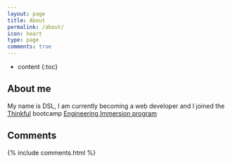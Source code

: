 ```yaml
---
layout: page
title: About
permalink: /about/
icon: heart
type: page
comments: true
---
```


* content
{:toc}

## About me
My name is DSL, I am currently becoming a web developer and I joined the [Thinkful](https://www.thinkful.com/?getstarted=true&utm_campaign=search_national-jg_brand_q1.19&utm_medium=cpc&utm_content=thinkful-exact_c_homepage_getstarted_331285197570&utm_term=thinkful_e_kwd-303219710301&utm_source=google&gclid=EAIaIQobChMIvKm_hYq54AIVReDICh2CsgBQEAAYASAAEgLf0_D_BwE) bootcamp [Engineering Immersion program](https://www.thinkful.com/bootcamp/web-development/full-time/)



<!--#### Leave me a message

<form action="https://getsimpleform.com/messages?form_api_token=635207fe87a9b8e111b6790052148d41" method="get">

  <input type='hidden' name='redirect_to' value="{{root_url | prepend: site.baseurl}}/page/5thankyou"  />

  <p><input required="required" id="name" placeholder="* Name" type='text' name='name' /></p>
  <p><input required="required" id="email" placeholder="* Email" type='email' name='email' /></p>
  <textarea name="message" placeholder="Enter your message here..." id="message" cols="70" rows="25"></textarea>
  <p><input type='submit' value='Submit' /></p>
</form>
-->

## Comments

{% include comments.html %}
